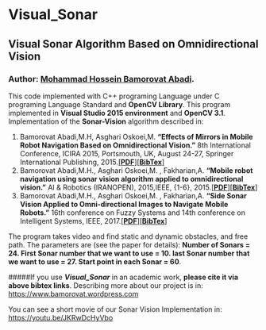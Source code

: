 # Visual_Sonar
## Visual Sonar Algorithm Based on Omnidirectional Vision
### Author: [Mohammad Hossein Bamorovat Abadi](https://bamorovat.wordpress.com/).


This code implemented with C++ programing Language under C programing Language Standard and **OpenCV Library**.
This program implemented in **Visual Studio 2015 environment** and **OpenCV 3.1**.
Implementation of the **Sonar-Vision** algorithm described in:

1. Bamorovat Abadi,M.H, Asghari Oskoei,M. **“Effects of Mirrors in Mobile Robot Navigation Based on Omnidirectional Vision.”** 8th International Conference, ICIRA 2015, Portsmouth, UK, August 24-27, Springer International Publishing, 2015.[[**PDF**]](https://bamorovat.files.wordpress.com/2017/01/intelligentroboticsandapplications.pdf)[[**BibTex**]](https://bamorovat.wordpress.com/bibtex1)
2. Bamorovat Abadi,M.H., Asghari Oskoei,M. , Fakharian,A. **“Mobile robot navigation using sonar vision algorithm applied to omnidirectional vision.”** AI & Robotics (IRANOPEN), 2015,IEEE, {1-6}, 2015.[[**PDF**]](https://bamorovat.files.wordpress.com/2017/01/the-7th-robocup-iranopen-international-symposium-and-the-5th-joint-conference-of-ai-robotics.pdf)[[**BibTex**]](https://bamorovat.wordpress.com/bibtex2)
3.  Bamorovat Abadi,M.H., Asghari Oskoei,M. , Fakharian,A. **“Side Sonar Vision Applied to Omni-directional Images to Navigate Mobile Robots.”** 16th conference on Fuzzy Systems and 14th conference on Intelligent Systems, IEEE, 2017.[[**PDF**]](https://bamorovat.files.wordpress.com/2017/08/side-sonar-vision-applied-to-omni-directional-images-to-navigate.pdf)[[**BibTex**]](https://bamorovat.wordpress.com/bibtext3/)

The program takes video and find static and dynamic obstacles, and free path. The parameters are (see the paper for details):
**Number of Sonars = 24. First Sonar number that we want to use = 10. last Sonar number that we want to use = 27. Start point in each Sonar = 60**.


#####If you use ***Visual_Sonar*** in an academic work, **please cite it via above bibtex links**.
Describing more about our project is in: https://www.bamorovat.wordpress.com

You can see a short movie of our Sonar Vision Implementation in: https://youtu.be/JKRwDcHyVbo
